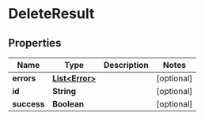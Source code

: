 
# DeleteResult

## Properties
Name | Type | Description | Notes
------------ | ------------- | ------------- | -------------
**errors** | [**List&lt;Error&gt;**](Error.md) |  |  [optional]
**id** | **String** |  |  [optional]
**success** | **Boolean** |  |  [optional]



